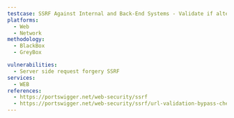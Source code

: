```yaml
---
testcase: SSRF Against Internal and Back-End Systems - Validate if alternate representations of localhost (e.g., 2130706433, 017700000001, 127.1) are accepted by the Web (HTTP/HTTPS) service to bypass blacklist filters and reach loopback interfaces
platforms: 
  - Web
  - Network
methodology: 
  - BlackBox
  - GreyBox

vulnerabilities:
  - Server side request forgery SSRF
services:
  - WEB
references:
  - https://portswigger.net/web-security/ssrf
  - https://portswigger.net/web-security/ssrf/url-validation-bypass-cheat-sheet
---
```

